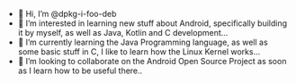 - 👋 Hi, I’m @dpkg-i-foo-deb
- 👀 I’m interested in learning new stuff about Android, specifically building it by myself, as well as Java, Kotlin and C development...
- 🌱 I’m currently learning the Java Programming language, as well as some basic stuff in C, I like to learn how the Linux Kernel works...
- 💞️ I’m looking to collaborate on the Android Open Source Project as soon as I learn how to be useful there..

